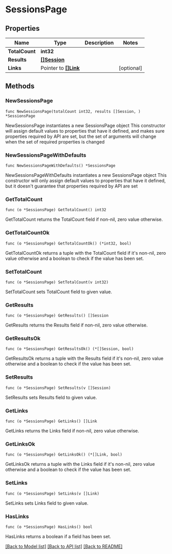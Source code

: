 # SessionsPage

## Properties

Name | Type | Description | Notes
------------ | ------------- | ------------- | -------------
**TotalCount** | **int32** |  | 
**Results** | [**[]Session**](Session.md) |  | 
**Links** | Pointer to [**[]Link**](Link.md) |  | [optional] 

## Methods

### NewSessionsPage

`func NewSessionsPage(totalCount int32, results []Session, ) *SessionsPage`

NewSessionsPage instantiates a new SessionsPage object
This constructor will assign default values to properties that have it defined,
and makes sure properties required by API are set, but the set of arguments
will change when the set of required properties is changed

### NewSessionsPageWithDefaults

`func NewSessionsPageWithDefaults() *SessionsPage`

NewSessionsPageWithDefaults instantiates a new SessionsPage object
This constructor will only assign default values to properties that have it defined,
but it doesn't guarantee that properties required by API are set

### GetTotalCount

`func (o *SessionsPage) GetTotalCount() int32`

GetTotalCount returns the TotalCount field if non-nil, zero value otherwise.

### GetTotalCountOk

`func (o *SessionsPage) GetTotalCountOk() (*int32, bool)`

GetTotalCountOk returns a tuple with the TotalCount field if it's non-nil, zero value otherwise
and a boolean to check if the value has been set.

### SetTotalCount

`func (o *SessionsPage) SetTotalCount(v int32)`

SetTotalCount sets TotalCount field to given value.


### GetResults

`func (o *SessionsPage) GetResults() []Session`

GetResults returns the Results field if non-nil, zero value otherwise.

### GetResultsOk

`func (o *SessionsPage) GetResultsOk() (*[]Session, bool)`

GetResultsOk returns a tuple with the Results field if it's non-nil, zero value otherwise
and a boolean to check if the value has been set.

### SetResults

`func (o *SessionsPage) SetResults(v []Session)`

SetResults sets Results field to given value.


### GetLinks

`func (o *SessionsPage) GetLinks() []Link`

GetLinks returns the Links field if non-nil, zero value otherwise.

### GetLinksOk

`func (o *SessionsPage) GetLinksOk() (*[]Link, bool)`

GetLinksOk returns a tuple with the Links field if it's non-nil, zero value otherwise
and a boolean to check if the value has been set.

### SetLinks

`func (o *SessionsPage) SetLinks(v []Link)`

SetLinks sets Links field to given value.

### HasLinks

`func (o *SessionsPage) HasLinks() bool`

HasLinks returns a boolean if a field has been set.


[[Back to Model list]](../README.md#documentation-for-models) [[Back to API list]](../README.md#documentation-for-api-endpoints) [[Back to README]](../README.md)


